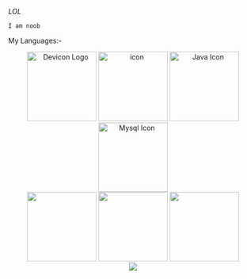   
  *LOL*
  
  ``I am noob``


My Languages:-
<div align="center">
        <img src="https://cdn.iconscout.com/icon/free/png-256/github-170-1175028.png" alt="Devicon Logo" height="140" />
        <img src="https://cdn.iconscout.com/icon/free/png-256/linux-21-1174928.png" alt="icon" height="140"/>
        <img src="https://cdn.iconscout.com/icon/free/png-256/java-59-1174952.png" srcset="https://cdn.iconscout.com/icon/free/png-512/java-59-1174952.png 2x" alt="Java Icon" height="140"/>
        <img src="https://cdn.iconscout.com/icon/free/png-256/mysql-18-1174938.png" srcset="https://cdn.iconscout.com/icon/free/png-512/mysql-18-1174938.png 2x" alt="Mysql Icon" height="140"/><br/>
  <img src="https://icongr.am/devicon/c-plain.svg?size=128&color=bc125a" height="140"/>
    <img src="https://icongr.am/devicon/cplusplus-plain.svg?size=148&color=36ca04" height="140"/>
  <img src="https://icongr.am/devicon/google-original.svg?size=148&color=36ca04" height="140" />
</div>
<div align = "center">
      <img src="https://github.com/harshit3045/harshit3045/rickroll.webp"/>
